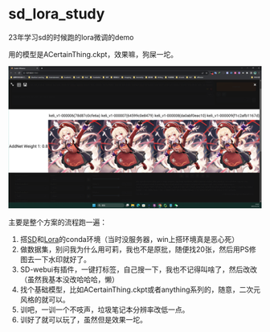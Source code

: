 # sd_lora_study
 23年学习sd的时候跑的lora微调的demo

用的模型是ACertainThing.ckpt，效果嘛，狗屎一坨。

![](./results\demo.png)

主要是整个方案的流程跑一遍：

1. 搭[SD](https://github.com/AUTOMATIC1111/stable-diffusion-webui)和[Lora](https://github.com/Akegarasu/lora-scripts)的conda环境（当时没服务器，win上搭环境真是恶心死）
2. 做数据集，别问我为什么用可莉，我也不是原批，随便找20张，然后用PS修图去一下水印就好了。
3. SD-webui有插件，一键打标签，自己搜一下，我也不记得叫啥了，然后改改（虽然我基本没改哈哈哈，懒）
4. 找个基础模型，比如ACertainThing.ckpt或者anything系列的，随意，二次元风格的就可以。
5. 训吧，一训一个不吱声，垃圾笔记本分辨率改低一点。
6. 训好了就可以玩了，虽然但是效果一坨。
